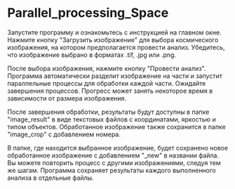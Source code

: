 # Parallel_processing_Space

Запустите программу и ознакомьтесь с инструкцией на главном окне. Нажмите кнопку "Загрузить изображение" для выбора космического изображения, на котором предполагается провести анализ. Убедитесь, что изображение выбрано в форматах .tif, .jpg или .png.

После выбора изображения, нажмите кнопку "Провести анализ". Программа автоматически разделит изображение на части и запустит параллельные процессы для обработки каждой части. Ожидайте завершения процессов. Прогресс может занять некоторое время в зависимости от размера изображения.

После завершения обработки, результаты будут доступны в папке "image_result" в виде текстовых файлов с координатами, яркостью и типом объектов. Обработанное изображение также сохранится в папке "image_crop" с добавлением номера.

В папке, где находится выбранное изображение, будет сохранено новое обработанное изображение с добавлением "_new" в названии файла. Вы можете повторить процесс с другими изображениями, следуя тем же шагам. Программа сохраняет результаты каждого выполненного анализа в отдельные файлы.
